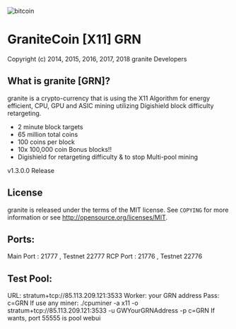 ![bitcoin](https://user-images.githubusercontent.com/26179053/213864980-b48d6c88-bef4-4442-a8ed-cf5f7caa9664.png)


GraniteCoin [X11] GRN
================================

Copyright (c) 2014, 2015, 2016, 2017, 2018 granite Developers

What is granite [GRN]?
----------------

granite is a crypto-currency that is using the X11 Algorithm for energy efficient, CPU, GPU and ASIC mining utilizing Digishield block difficulty retargeting.

 - 2 minute block targets
 - 65 million total coins
 - 100 coins per block
 - 10x 100,000 coin Bonus blocks!!
 - Digishield for retargeting difficulty & to stop Multi-pool mining 

v1.3.0.0 Release


License
-------

granite is released under the terms of the MIT license. See `COPYING` for more
information or see http://opensource.org/licenses/MIT.


Ports:
-------

Main Port : 21777 , Testnet 22777
RCP Port : 21776 , Testnet 22776


Test Pool:
--------

URL: stratum+tcp://85.113.209.121:3533
Worker: your GRN address
Pass: c=GRN
If use any miner: ./cpuminer -a x11 -o stratum+tcp://85.113.209.121:3533 -u GWYourGRNAddress -p c=GRN
If wants, port 55555 is pool webui
